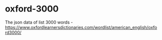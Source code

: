 # oxford-3000
The json data of list 3000 words - https://www.oxfordlearnersdictionaries.com/wordlist/american_english/oxford3000/
